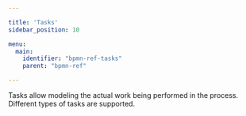 ```yaml
---

title: 'Tasks'
sidebar_position: 10

menu:
  main:
    identifier: "bpmn-ref-tasks"
    parent: "bpmn-ref"

---
```


Tasks allow modeling the actual work being performed in the process. Different types of tasks are supported.
